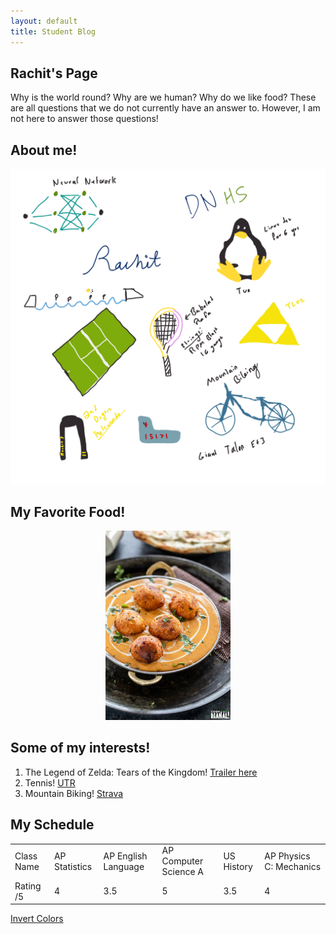 ```yaml
---
layout: default
title: Student Blog
---
```


## Rachit's Page

Why is the world round? Why are we human? Why do we like food? These are all questions that we do not currently have an answer to. However, I am not here to answer those questions!

## About me!
<div style="text-align: center;">   
    <img src="images/freeform.png" alt="drawing" width="700"/>
</div>

## My Favorite Food!

<div style="text-align: center;">   
    <img src="images/malai_kofta.jpeg" alt="drawing" width="200"/>
</div>


## Some of my interests!

1. The Legend of Zelda: Tears of the Kingdom! [Trailer here](https://www.youtube.com/watch?v=uHGShqcAHlQ&pp=ygUMdG90ayB0cmFpbGVy)
2. Tennis! [UTR](https://app.universaltennis.com/profiles/1320939)
3. Mountain Biking! [Strava](https://www.strava.com/athletes/59848940)

## My Schedule
<table>
  <tr>
    <td>Class Name</td>
    <td>AP Statistics</td>
    <td>AP English Language</td>
    <td>AP Computer Science A</td>
    <td>US History</td>
    <td>AP Physics C: Mechanics</td>
  </tr>
  <tr>
    <td>Rating /5</td>
    <td>4</td>
    <td>3.5</td>
    <td>5</td>
    <td>3.5</td>
    <td>4</td>
  </tr>
</table>

<style>
    .invert {
        filter: invert(100%);
    }
</style>

<a href="#" id="invertButton">Invert Colors</a>

<script>
document.getElementById('invertButton').addEventListener('click', function(e) {
    e.preventDefault();
    document.body.classList.toggle('invert');
});
</script>

